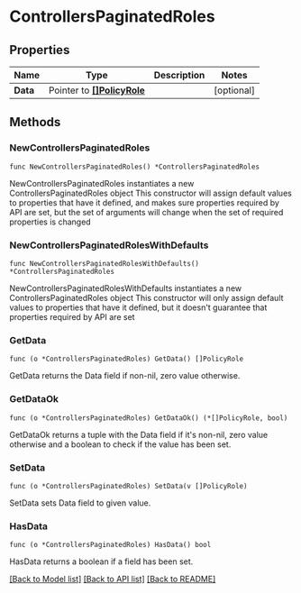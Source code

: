 # ControllersPaginatedRoles

## Properties

Name | Type | Description | Notes
------------ | ------------- | ------------- | -------------
**Data** | Pointer to [**[]PolicyRole**](PolicyRole.md) |  | [optional] 

## Methods

### NewControllersPaginatedRoles

`func NewControllersPaginatedRoles() *ControllersPaginatedRoles`

NewControllersPaginatedRoles instantiates a new ControllersPaginatedRoles object
This constructor will assign default values to properties that have it defined,
and makes sure properties required by API are set, but the set of arguments
will change when the set of required properties is changed

### NewControllersPaginatedRolesWithDefaults

`func NewControllersPaginatedRolesWithDefaults() *ControllersPaginatedRoles`

NewControllersPaginatedRolesWithDefaults instantiates a new ControllersPaginatedRoles object
This constructor will only assign default values to properties that have it defined,
but it doesn't guarantee that properties required by API are set

### GetData

`func (o *ControllersPaginatedRoles) GetData() []PolicyRole`

GetData returns the Data field if non-nil, zero value otherwise.

### GetDataOk

`func (o *ControllersPaginatedRoles) GetDataOk() (*[]PolicyRole, bool)`

GetDataOk returns a tuple with the Data field if it's non-nil, zero value otherwise
and a boolean to check if the value has been set.

### SetData

`func (o *ControllersPaginatedRoles) SetData(v []PolicyRole)`

SetData sets Data field to given value.

### HasData

`func (o *ControllersPaginatedRoles) HasData() bool`

HasData returns a boolean if a field has been set.


[[Back to Model list]](../README.md#documentation-for-models) [[Back to API list]](../README.md#documentation-for-api-endpoints) [[Back to README]](../README.md)


